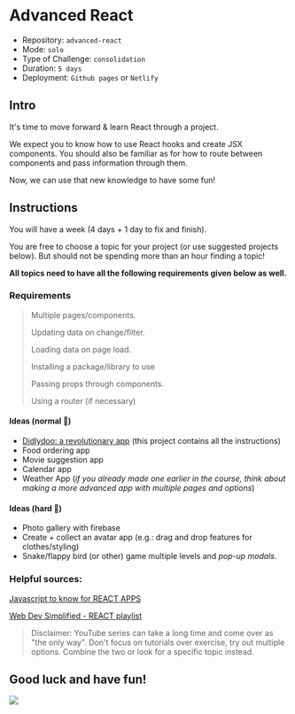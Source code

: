 # Advanced React

- Repository: `advanced-react`
- Mode: `solo`
- Type of Challenge: `consolidation`
- Duration: `5 days`
- Deployment: `Github pages` or `Netlify`

## Intro

It's time to move forward & learn React through a project. 

We expect you to know how to use React hooks and create JSX components.
You should also be familiar as for how to route between components and pass information through them.

Now, we can use that new knowledge to have some fun! 

## Instructions
You will have a week (4 days + 1 day to fix and finish).

You are free to choose a topic for your project (or use suggested projects below). But should not be spending more than an hour finding a topic!

**All topics need to have all the following requirements given below as well.**

### Requirements

> Multiple pages/components.
> 
> Updating data on change/filter.
> 
> Loading data on page load.
> 
> Installing a package/library to use
> 
> Passing props through components.
>
> Using a router (if necessary)


#### Ideas (normal 🌱)
- [Didlydoo: a revolutionary app](didlydoo-for-apis-and-requests) (this project contains  all the instructions)
- Food ordering app
- Movie suggestion app
- Calendar app
- Weather App (*if you already made one earlier in the course, think about making a more advanced app with multiple pages and options*)

#### Ideas (hard 🌳)
- Photo gallery with firebase
- Create + collect an avatar app (e.g.: drag and drop features for clothes/styling)
- Snake/flappy bird (or other) game multiple levels and *pop-up modals*.

### Helpful sources:
[Javascript to know for REACT APPS](https://kentcdodds.com/blog/javascript-to-know-for-react)

[Web Dev Simplified - REACT playlist](https://www.youtube.com/watch?v=1wZoGFF_oi4&list=PLZlA0Gpn_vH_NT5zPVp18nGe_W9LqBDQK)

> Disclaimer: YouTube series can take a long time and come over as "the only way". Don't focus on tutorials over exercise, try out multiple options. Combine the two or look for a specific topic instead.

## Good luck and have fun!
![](https://media.giphy.com/media/g6S9Xk8tnFEbK/giphy.gif)